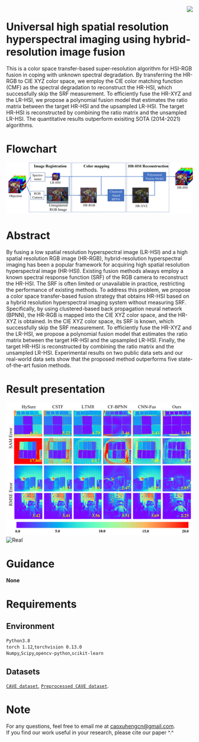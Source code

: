 <img align="right" src="https://www.spiedigitallibrary.org/images/journals/VolumeCovers/OE_InProgress_270_350.jpg"/>  

# Universal high spatial resolution hyperspectral imaging using hybrid-resolution image fusion  

This is a color space transfer-based super-resolution algorithm for HSI-RGB fusion in coping with unknown spectral degradation. By transferring the HR-RGB to CIE XYZ color space, we employ the CIE color matching function (CMF) as the spectral degradation to reconstruct the HR-HSI, which successfully skip the SRF measurement. To efficiently fuse the HR-XYZ and the LR-HSI, we propose a polynomial fusion model that estimates the ratio matrix between the target HR-HSI and the upsampled LR-HSI. The target HR-HSI is reconstructed by combining the ratio matrix and the unsampled LR-HSI. The quantitative results outperform exisiting SOTA (2014-2021) algorithms. 
  
   
   

# Flowchart
![Flowchart](https://github.com/Caoxuheng/imgs/blob/main/oeuhif.png)  
# Abstract  
By fusing a low spatial resolution hyperspectral image (LR-HSI) and a high spatial resolution RGB image (HR-RGB), hybrid-resolution hyperspectral imaging has been a popular framework for acquiring high spatial resolution hyperspectral image (HR-HSI). Existing fusion methods always employ a known spectral response function (SRF) of the RGB camera to reconstruct the HR-HSI. The SRF is often limited or unavailable in practice, restricting the performance of existing methods. To address this problem, we propose a color space transfer-based fusion strategy that obtains HR-HSI based on a hybrid resolution hyperspectral imaging system without measuring SRF. Specifically, by using clustered-based back propagation neural network (BPNN), the HR-RGB is mapped into the CIE XYZ color space, and the HR-XYZ is obtained. In the CIE XYZ color space, its SRF is known, which successfully skip the SRF measurement. To efficiently fuse the HR-XYZ and the LR-HSI, we propose a polynomial fusion model that estimates the ratio matrix between the target HR-HSI and the upsampled LR-HSI. Finally, the target HR-HSI is reconstructed by combining the ratio matrix and the unsampled LR-HSI. Experimental results on two public data sets and our real-world data sets show that the proposed method outperforms five state-of-the-art fusion methods.  
# Result presentation  
![Simulate](https://github.com/Caoxuheng/imgs/blob/main/uhif_simu.png)
![Real](https://github.com/Caoxuheng/imgs/blob/main/uhif_real.png)  
# Guidance
**None**
# Requirements
## Environment
`Python3.8`  
`torch 1.12`,`torchvision 0.13.0`  
`Numpy`,`Scipy`,`opencv-python`,`scikit-learn`  

## Datasets
[`CAVE dataset`](https://www1.cs.columbia.edu/CAVE/databases/multispectral/), 
 [`Preprocessed CAVE dataset`](https://aistudio.baidu.com/aistudio/datasetdetail/147509).
# Note
For any questions, feel free to email me at caoxuhengcn@gmail.com.  
If you find our work useful in your research, please cite our paper ^.^
